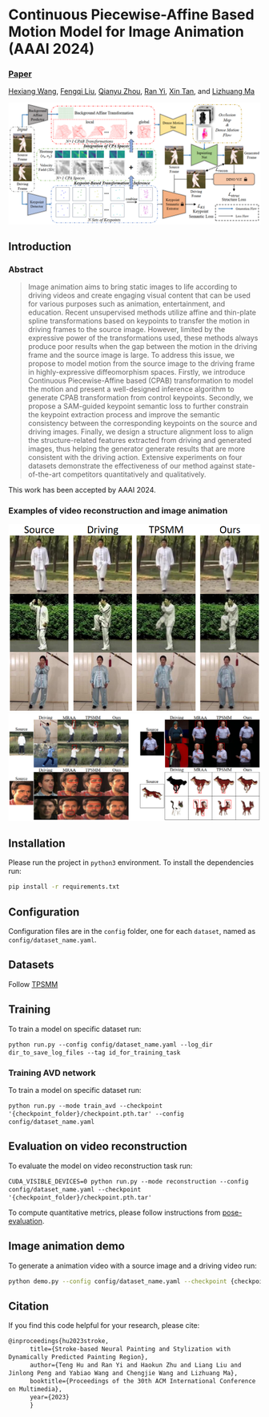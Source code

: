 # Continuous Piecewise-Affine Based Motion Model for Image Animation (AAAI 2024)

###  [Paper](https://doi.org/10.48550/arXiv.2401.09146 )
<!-- <br> -->
[Hexiang Wang](https://github.com/DevilPG), 
[Fengqi Liu](liufengqi@sjtu.edu.cn), 
[Qianyu Zhou](https://qianyuzqy.github.io/),
[Ran Yi](https://yiranran.github.io/), 
[Xin Tan](https://tanxincs.github.io/), 
 and [Lizhuang Ma](https://dmcv.sjtu.edu.cn/) 
<!-- <br> -->

![image](imgs/framework.png)

## Introduction

### Abstract
>Image animation aims to bring static images to life according to driving videos and create engaging visual content that can be used for various purposes such as animation, entertainment, and education. Recent unsupervised methods utilize affine and thin-plate spline transformations based on keypoints to transfer the motion in driving frames to the source image. However, limited by the expressive power of the transformations used, these methods always produce poor results when the gap between the motion in the driving frame and the source image is large. To address this issue, we propose to model motion from the source image to the driving frame in highly-expressive diffeomorphism spaces. Firstly, we introduce Continuous Piecewise-Affine based (CPAB) transformation to model the motion and present a well-designed inference algorithm to generate CPAB transformation from control keypoints. Secondly, we propose a SAM-guided keypoint semantic loss to further constrain the keypoint extraction process and improve the semantic consistency between the corresponding keypoints on the source and driving images. Finally, we design a structure alignment loss to align the structure-related features extracted from driving and generated images, thus helping the generator generate results
that are more consistent with the driving action. Extensive experiments on four datasets demonstrate the effectiveness of our method against state-of-the-art competitors quantitatively and qualitatively. 

This work has been accepted by AAAI 2024. 


### Examples of video reconstruction and image animation
![image](imgs/recon_comp.png)
![image](imgs/animation_comp.png)


## Installation
Please run the project in ```python3``` environment.
To install the dependencies run:
```bash
pip install -r requirements.txt
```
## Configuration
Configuration files are in the `config` folder, one for each `dataset`, named as ```config/dataset_name.yaml```.

## Datasets
Follow [TPSMM](https://github.com/yoyo-nb/Thin-Plate-Spline-Motion-Model)

## Training
To train a model on specific dataset run:
```
python run.py --config config/dataset_name.yaml --log_dir dir_to_save_log_files --tag id_for_training_task
```

### Training AVD network
To train a model on specific dataset run:
```
python run.py --mode train_avd --checkpoint '{checkpoint_folder}/checkpoint.pth.tar' --config config/dataset_name.yaml
```

## Evaluation on video reconstruction
To evaluate the model on video reconstruction task run:
```
CUDA_VISIBLE_DEVICES=0 python run.py --mode reconstruction --config config/dataset_name.yaml --checkpoint '{checkpoint_folder}/checkpoint.pth.tar'
```
To compute quantitative metrics, please follow instructions from [pose-evaluation](https://github.com/AliaksandrSiarohin/pose-evaluation).

## Image animation demo
To generate a animation video with a source image and a driving video run:
```bash
python demo.py --config config/dataset_name.yaml --checkpoint {checkpoint_folder}/checkpoint.pth.tar --source_image path_to_source_img --driving_video path_to_driving_video
```

## Citation

If you find this code helpful for your research, please cite:

```
@inproceedings{hu2023stroke,
      title={Stroke-based Neural Painting and Stylization with Dynamically Predicted Painting Region}, 
      author={Teng Hu and Ran Yi and Haokun Zhu and Liang Liu and Jinlong Peng and Yabiao Wang and Chengjie Wang and Lizhuang Ma},
      booktitle={Proceedings of the 30th ACM International Conference on Multimedia},
      year={2023}
      }
```
